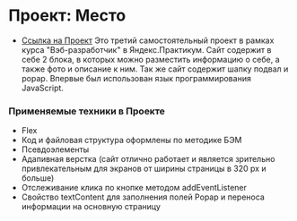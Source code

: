 # Проект: Место 
* [Ссылка на Проект](https://olga-grigel.github.io/mesto/index.html)
Это третий самостоятельный проект в рамках курса "Вэб-разработчик" в Яндекс.Практикум.
Сайт содержит в себе 2 блока, в которых можно разместить информацию о себе, а также фото и описание к ним. Так же сайт содержит шапку  подвал и popap. Впервые был использован язык программирования JavaScript.
### Применяемые техники в Проекте
* Flex
* Код и файловая структура оформлены по методике БЭМ
* Псевдоэлементы
* Адапивная верстка (сайт отлично работает и является зрительно привлекательным для экранов от ширины страницы в 320 px и больше)
* Отслеживание клика по кнопке методом addEventListener
* Свойство textContent для заполнения полей Popap и переноса информации на основную страницу




